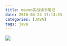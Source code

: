 ```yaml
---
title: maven实战读书笔记
date: 2016-04-24 17:13:53
categories: [JAVA]
tags: java
---
```


![](/img/java/maven-book.png)